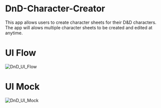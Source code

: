 # DnD-Character-Creator

This app allows users to create character sheets for their D&D characters. The app will alows multiple character sheets to be created and edited at anytime.

# UI Flow
![DnD_UI_Flow](https://github.com/gpytak/DnD_Character_Creator/assets/85207059/d2850ff5-80ae-49e4-b008-8016d52e2658)

# UI Mock
![DnD_UI_Mock](https://github.com/gpytak/DnD_Character_Creator/assets/85207059/9d2f7951-80be-4067-a1bd-6625e0908330)

